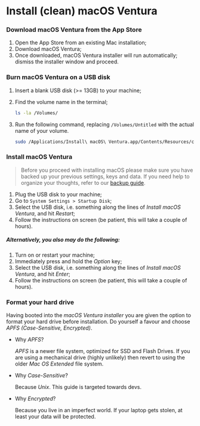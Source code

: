 # Install (clean) macOS Ventura

### Download macOS Ventura from the App Store

1. Open the App Store from an existing Mac installation;
2. Download macOS Ventura;
3. Once downloaded, macOS Ventura installer will run automatically; dismiss the installer window and proceed.

### Burn macOS Ventura on a USB disk

1. Insert a blank USB disk (>= 13GB) to your machine;
2. Find the volume name in the terminal;

   ```bash
   ls -la /Volumes/
   ```

3. Run the following command, replacing `/Volumes/Untitled` with the actual name of your volume.

   ```bash
   sudo /Applications/Install\ macOS\ Ventura.app/Contents/Resources/createinstallmedia --volume /Volumes/$Volume -- /Applications/Install\ macOS\ Ventura.app --nointeraction
   ```

### Install macOS Ventura

> Before you proceed with installing macOS please make sure you have backed up your previous settings, keys and data. If you need help to organize your thoughts, refer to our [backup guide](/backup.md).

1. Plug the USB disk to your machine;
2. Go to `System Settings > Startup Disk`;
3. Select the USB disk, i.e. something along the lines of _Install macOS Ventura_, and hit _Restart_;
4. Follow the instructions on screen (be patient, this will take a couple of hours).

##### Alternatively, you also may do the following:

1. Turn on or restart your machine;
2. Immediately press and hold the _Option_ key;
3. Select the USB disk, i.e. something along the lines of _Install macOS Ventura_, and hit _Enter_;
4. Follow the instructions on screen (be patient, this will take a couple of hours).

### Format your hard drive

Having booted into the _macOS Ventura installer_ you are given the option to format your hard drive before installation. Do yourself a favour and choose _APFS (Case-Sensitive, Encrypted)_.

- Why _APFS_?

  _APFS_ is a newer file system, optimized for SSD and Flash Drives. If you are using a mechanical drive (highly unlikely) then revert to using the older _Mac OS Extended_ file system.

- Why _Case-Sensitive_?

  Because _Unix_. This guide is targeted towards devs.

- Why _Encrypted_?

  Because you live in an imperfect world. If your laptop gets stolen, at least your data will be protected.
